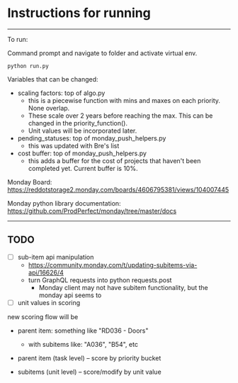# Instructions for running
---

To run: 

Command prompt and navigate to folder and activate virtual env.
```
python run.py
```

Variables that can be changed:
- scaling factors: top of algo.py
  - this is a piecewise function with mins and maxes on each priority. None overlap.
  - These scale over 2 years before reaching the max. This can be changed in the priority_function().
  - Unit values will be incorporated later.
- pending_statuses: top of monday_push_helpers.py
  - this was updated with Bre's list
- cost buffer: top of monday_push_helpers.py
  - this adds a buffer for the cost of projects that haven't been completed yet. Current buffer is 10%.   

Monday Board: https://reddotstorage2.monday.com/boards/4606795381/views/104007445

Monday python library documentation: https://github.com/ProdPerfect/monday/tree/master/docs


----- 

## TODO 

- [ ] sub-item api manipulation 
  - https://community.monday.com/t/updating-subitems-via-api/16626/4 
  - turn GraphQL requests into python requests.post 
    - Monday client may not have subitem functionality, but the monday api seems to 
- [ ] unit values in scoring 

new scoring flow will be 
  - parent item: something like "RD036 - Doors" 
    - with subitems like: "A036", "B54", etc 


- parent item (task level) – score by priority bucket 

- subitems (unit level) – score/modify by unit value 